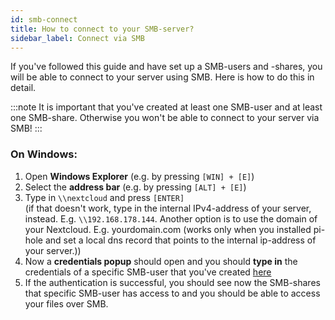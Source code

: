 ```yaml
---
id: smb-connect
title: How to connect to your SMB-server?
sidebar_label: Connect via SMB
---
```


If you've followed this guide and have set up a SMB-users and -shares, you will be able to connect to your server using SMB. Here is how to do this in detail.

:::note
It is important that you've created at least one SMB-user and at least one SMB-share. Otherwise you won't be able to connect to your server via SMB!
:::

### On Windows:
1. Open **Windows Explorer** (e.g. by pressing `[WIN] + [E]`)
2. Select the **address bar** (e.g. by pressing `[ALT] + [E]`)
3. Type in `\\nextcloud` and press `[ENTER]`<br/>
(if that doesn't work, type in the internal IPv4-address of your server, instead. E.g. `\\192.168.178.144`. Another option is to use the domain of your Nextcloud. E.g. yourdomain.com (works only when you installed pi-hole and set a local dns record that points to the internal ip-address of your server.))
4. Now a **credentials popup** should open and you should **type in** the credentials of a specific SMB-user that you've created [here](./create-users)
5. If the authentication is successful, you should see now the SMB-shares that specific SMB-user has access to and you should be able to access your files over SMB.